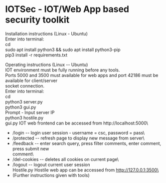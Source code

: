 # IOTSec - IOT/Web App based security toolkit

Installation instructions  (Linux  -  Ubuntu)\
Enter into terminal:\
cd <extracted code base archive>\
sudo apt install python3  && sudo apt install python3-pip\
pip3 install -r requirements.txt

Operating instructions  (Linux --  Ubuntu)\
IOT environment  must be fully running before any tools.\
Ports 5000 and 3500 must available for web apps and port 42186 must be available for client/server\
socket connection.\
Enter into terminal:\
cd <extracted code base archive>\
python3  server.py\
python3 gui.py\
Prompt -  Input server IP\
python3 hostile.py\
gui.py IOT web frontend can be accessed from http://localhost:5000\
-  /login  --  login user session -  username = csc, password = pass\
-  /protected --  refresh page to display new message from server\
-  /feedback --  enter search query, press filter comments, enter comment, press submit new\
comment\
-  /del-cookies --  deletes all cookies on current page\
-  /logout --  logout current user session\
Hostile.py Hostile web app can be accessed from http://127.0.0.1:3500\
-  (Further instructions given with tools)
